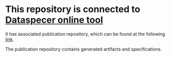# This repository is connected to [Dataspecer online tool](http://localhost:5174)

It has associated publication repository, which can be found at the following [link](https://github.com/RadStr-bot/189d2ae1-797e-4864-818a-a6722cb39751-publication-repo).

The publication repository contains generated artifacts and specifications.